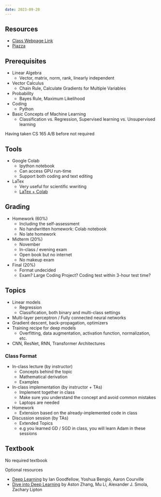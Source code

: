 ```yaml
---
date: 2023-09-28
---
```

## Resources

- [Class Webpage Link](https://github.com/UCSB-Shiyu-Teaching/CS190I)
- [Piazza](https://piazza.com/ucsb/fall2023/cmpsc190i)
## Prerequisites

- Linear Algebra
	- Vector, matrix, norm, rank, linearly independent
- Vector Calculus
	- Chain Rule, Calculate Gradients for Multiple Variables
- Probability
	- Bayes Rule, Maximum Likelihood
- Coding
	- Python
- Basic Concepts of Machine Learning
	- Classification vs. Regression, Supervised learning vs. Unsupervised learning

Having taken CS 165 A/B before not required

## Tools
- Google Colab
	- Ipython notebook
	- Can access GPU run-time
	- Support both coding and text editing
- LaTex
	- Very useful for scientific wwriting
	- [LaTex + Colab](https://colab.research.google.com/github/bebi103a/bebi103a.github.io/blob/master/lessons/00/intro_to_latex.ipynb)

## Grading

- Homework (60%)
	- Including the self-assessment
	- No handwritten homework: Colab notebook
	- No late homework
- Midterm (20%)
	- November
	- In-class / evening exam
	- Open book but no internet
	- No makeup exam
- Final (20%)
	- Format undecided
	- Exam? Large Coding Project? Coding test within 3-hour test time?

## Topics

- Linear models
	- Regression
	- Classification, both binary and multi-class settings
- Multi-layer perceptron / Fully connected neural networks
- Gradient descent, back-propagation, optimizers
- Training recipe for deep models
	- Overfitting, data augmentation, activation function, normalization, etc.
- CNN, ResNet, RNN, Transformer Architectures

### Class Format
- In-class lecture (by instructor)
	- Concepts behind the topic
	- Mathematical derivation
	- Examples
- In-class implementation (by instructor + TAs)
	- Implement together in class
	- Make sure you understand the concept and avoid common mistakes
	- Laptops are needed
- Homework
	- Extension based on the already-implemented code in class
- Discussion session (by TAs)
	- Extended Topics
	- e.g you learned GD / SGD in class, you will learn Adam in these sessions

## Textbook

No required textbook

Optional resources
- [Deep Learning](https://www.deeplearningbook.org) by Ian Goodfellow, Yoshua Bengio, Aaron Courville
- [Dive into Deep Learning](https://d2l.ai) by Aston Zhang, Mu Li, Alexander J. Smola, Zachary Lipton